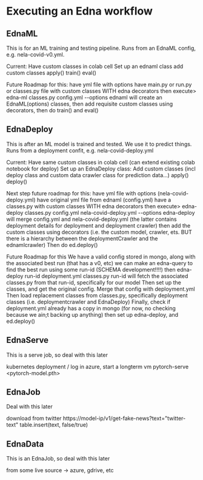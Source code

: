 # Executing an Edna workflow


## EdnaML

This is for an ML training and testing pipeline. Runs from an EdnaML config, e.g. nela-covid-v0.yml.

Current:
    Have custom classes in colab cell
    Set up an ednaml class
    add custom classes
    apply()
    train()
    eval()

Future Roadmap for this:
    have yml file with options
    have main.py or run.py or classes.py file with custom classes WITH edna decorators
    then execute> edna-ml classes.py config.yml --options
        ednaml will create an EdnaML(options) classes, then add requisite custom classes using decorators, then do train() and eval()


## EdnaDeploy

This is after an ML model is trained and tested. We use it to predict things. Runs from a deployment confit, e.g. nela-covid-deploy.yml

Current:
    Have same custom classes in colab cell (can extend existing colab notebook for deploy)
    Set up an EdnaDeploy class: 
    Add custom classes (incl deploy class and custom data crawler class for prediction data...)
    apply()
    deploy()

Next step future roadmap for this:
    have yml file with options (nela-covid-deploy.yml)
    have original yml file from ednaml (config.yml)
    have a classes.py with custom classes WITH edna decorators
    then execute>   edna-deploy classes.py config.yml nela-covid-deploy.yml --options
        edna-deploy will merge config.yml and nela-covid-deploy.yml (the latter contains deployment details for deployment and deployment crawler)
        then add the custom classes using decorators (i.e. the custom model, crawler, ets. BUT there is a hierarchy between the deploymentCrawler and the ednamlcrawler)
        Then do ed.deploy()


Future Roadmap for this
    We have a valid config stored in mongo, along with the associated best run (that has a v0, etc)
    we can make an edna-query to find the best run using some run-id (SCHEMA development!!!!)
    then edna-deploy run-id deployment.yml classes.py
        run-id will fetch the associated classes.py from that run-id, specifically for our model
        Then set up the classes, and get the original config.
        Merge that config with deployment.yml
        Then load replacement classes from classes.py, specifically deployment classes (i.e. deploymentcrawler and EdnaDeploy)
        Finally, check if deployment.yml already has a copy in mongo (for now, no checking because we ain;t backing up anything)
        then set up edna-deploy, and ed.deploy()

## EdnaServe

This is a serve job, so deal with this later

kubernetes deployment / 
log in azure, start a longterm vm
pytorch-serve <pytorch-model.pth>



## EdnaJob

Deal with this later

<ingest> download from twitter
<process> https://model-ip/v1/get-fake-news?text="twitter-text"
<emit> table.insert(text, false/true)

## EdnaData

This is an EdnaJob, so deal with this later

<ingest> from some live source
<process>
<emit> -> azure, gdrive, etc



